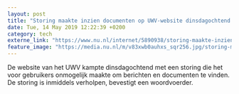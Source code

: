 ```yaml
---
layout: post
title: "Storing maakte inzien documenten op UWV-website dinsdagochtend onmogelijk"
date: Tue, 14 May 2019 12:22:39 +0200
category: tech
externe_link: "https://www.nu.nl/internet/5890938/storing-maakte-inzien-documenten-op-uwv-website-dinsdagochtend-onmogelijk.html"
feature_image: "https://media.nu.nl/m/v83xwb0auhxs_sqr256.jpg/storing-maakte-inzien-documenten-op-uwv-website-dinsdagochtend-onmogelijk.jpg"
---
```


De website van het UWV kampte dinsdagochtend met een storing die het voor gebruikers onmogelijk maakte om berichten en documenten te vinden. De storing is inmiddels verholpen, bevestigt een woordvoerder.
